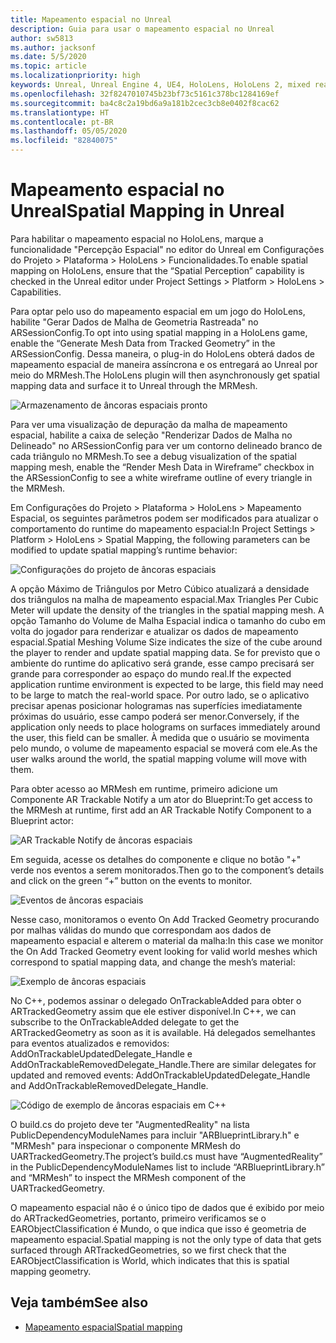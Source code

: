 ```yaml
---
title: Mapeamento espacial no Unreal
description: Guia para usar o mapeamento espacial no Unreal
author: sw5813
ms.author: jacksonf
ms.date: 5/5/2020
ms.topic: article
ms.localizationpriority: high
keywords: Unreal, Unreal Engine 4, UE4, HoloLens, HoloLens 2, mixed reality, development, features, documentation, guides, holograms, spatial mapping
ms.openlocfilehash: 32f8247010745b23bf73c5161c378bc1284169ef
ms.sourcegitcommit: ba4c8c2a19bd6a9a181b2cec3cb8e0402f8cac62
ms.translationtype: HT
ms.contentlocale: pt-BR
ms.lasthandoff: 05/05/2020
ms.locfileid: "82840075"
---
```

# <a name="spatial-mapping-in-unreal"></a><span data-ttu-id="9edfb-104">Mapeamento espacial no Unreal</span><span class="sxs-lookup"><span data-stu-id="9edfb-104">Spatial Mapping in Unreal</span></span>

<span data-ttu-id="9edfb-105">Para habilitar o mapeamento espacial no HoloLens, marque a funcionalidade "Percepção Espacial" no editor do Unreal em Configurações do Projeto > Plataforma > HoloLens > Funcionalidades.</span><span class="sxs-lookup"><span data-stu-id="9edfb-105">To enable spatial mapping on HoloLens, ensure that the “Spatial Perception” capability is checked in the Unreal editor under Project Settings > Platform > HoloLens > Capabilities.</span></span>  

<span data-ttu-id="9edfb-106">Para optar pelo uso do mapeamento espacial em um jogo do HoloLens, habilite "Gerar Dados de Malha de Geometria Rastreada" no ARSessionConfig.</span><span class="sxs-lookup"><span data-stu-id="9edfb-106">To opt into using spatial mapping in a HoloLens game, enable the “Generate Mesh Data from Tracked Geometry” in the ARSessionConfig.</span></span>  <span data-ttu-id="9edfb-107">Dessa maneira, o plug-in do HoloLens obterá dados de mapeamento espacial de maneira assíncrona e os entregará ao Unreal por meio do MRMesh.</span><span class="sxs-lookup"><span data-stu-id="9edfb-107">The HoloLens plugin will then asynchronously get spatial mapping data and surface it to Unreal through the MRMesh.</span></span> 

![Armazenamento de âncoras espaciais pronto](images/unreal-spatialmapping-arsettings.PNG)

<span data-ttu-id="9edfb-109">Para ver uma visualização de depuração da malha de mapeamento espacial, habilite a caixa de seleção "Renderizar Dados de Malha no Delineado" no ARSessionConfig para ver um contorno delineado branco de cada triângulo no MRMesh.</span><span class="sxs-lookup"><span data-stu-id="9edfb-109">To see a debug visualization of the spatial mapping mesh, enable the “Render Mesh Data in Wireframe” checkbox in the ARSessionConfig to see a white wireframe outline of every triangle in the MRMesh.</span></span> 

<span data-ttu-id="9edfb-110">Em Configurações do Projeto > Plataforma > HoloLens > Mapeamento Espacial, os seguintes parâmetros podem ser modificados para atualizar o comportamento do runtime do mapeamento espacial:</span><span class="sxs-lookup"><span data-stu-id="9edfb-110">In Project Settings > Platform > HoloLens > Spatial Mapping, the following parameters can be modified to update spatial mapping’s runtime behavior:</span></span> 

![Configurações do projeto de âncoras espaciais](images/unreal-spatialmapping-projectsettings.PNG)

<span data-ttu-id="9edfb-112">A opção Máximo de Triângulos por Metro Cúbico atualizará a densidade dos triângulos na malha de mapeamento espacial.</span><span class="sxs-lookup"><span data-stu-id="9edfb-112">Max Triangles Per Cubic Meter will update the density of the triangles in the spatial mapping mesh.</span></span>  <span data-ttu-id="9edfb-113">A opção Tamanho do Volume de Malha Espacial indica o tamanho do cubo em volta do jogador para renderizar e atualizar os dados de mapeamento espacial.</span><span class="sxs-lookup"><span data-stu-id="9edfb-113">Spatial Meshing Volume Size indicates the size of the cube around the player to render and update spatial mapping data.</span></span>  <span data-ttu-id="9edfb-114">Se for previsto que o ambiente do runtime do aplicativo será grande, esse campo precisará ser grande para corresponder ao espaço do mundo real.</span><span class="sxs-lookup"><span data-stu-id="9edfb-114">If the expected application runtime environment is expected to be large, this field may need to be large to match the real-world space.</span></span>  <span data-ttu-id="9edfb-115">Por outro lado, se o aplicativo precisar apenas posicionar hologramas nas superfícies imediatamente próximas do usuário, esse campo poderá ser menor.</span><span class="sxs-lookup"><span data-stu-id="9edfb-115">Conversely, if the application only needs to place holograms on surfaces immediately around the user, this field can be smaller.</span></span>  <span data-ttu-id="9edfb-116">À medida que o usuário se movimenta pelo mundo, o volume de mapeamento espacial se moverá com ele.</span><span class="sxs-lookup"><span data-stu-id="9edfb-116">As the user walks around the world, the spatial mapping volume will move with them.</span></span> 

<span data-ttu-id="9edfb-117">Para obter acesso ao MRMesh em runtime, primeiro adicione um Componente AR Trackable Notify a um ator do Blueprint:</span><span class="sxs-lookup"><span data-stu-id="9edfb-117">To get access to the MRMesh at runtime, first add an AR Trackable Notify Component to a Blueprint actor:</span></span> 

![AR Trackable Notify de âncoras espaciais](images/unreal-spatialmapping-artrackablenotify.PNG)

<span data-ttu-id="9edfb-119">Em seguida, acesse os detalhes do componente e clique no botão "+" verde nos eventos a serem monitorados.</span><span class="sxs-lookup"><span data-stu-id="9edfb-119">Then go to the component’s details and click on the green “+” button on the events to monitor.</span></span> 

![Eventos de âncoras espaciais](images/unreal-spatialmapping-events.PNG)

<span data-ttu-id="9edfb-121">Nesse caso, monitoramos o evento On Add Tracked Geometry procurando por malhas válidas do mundo que correspondam aos dados de mapeamento espacial e alterem o material da malha:</span><span class="sxs-lookup"><span data-stu-id="9edfb-121">In this case we monitor the On Add Tracked Geometry event looking for valid world meshes which correspond to spatial mapping data, and change the mesh’s material:</span></span> 

![Exemplo de âncoras espaciais](images/unreal-spatialmapping-example.PNG)

<span data-ttu-id="9edfb-123">No C++, podemos assinar o delegado OnTrackableAdded para obter o ARTrackedGeometry assim que ele estiver disponível.</span><span class="sxs-lookup"><span data-stu-id="9edfb-123">In C++, we can subscribe to the OnTrackableAdded delegate to get the ARTrackedGeometry as soon as it is available.</span></span>  <span data-ttu-id="9edfb-124">Há delegados semelhantes para eventos atualizados e removidos: AddOnTrackableUpdatedDelegate_Handle e AddOnTrackableRemovedDelegate_Handle.</span><span class="sxs-lookup"><span data-stu-id="9edfb-124">There are similar delegates for updated and removed events: AddOnTrackableUpdatedDelegate_Handle and AddOnTrackableRemovedDelegate_Handle.</span></span> 

![Código de exemplo de âncoras espaciais em C++](images/unreal-spatialmapping-examplecode.PNG)

<span data-ttu-id="9edfb-126">O build.cs do projeto deve ter "AugmentedReality" na lista PublicDependencyModuleNames para incluir "ARBlueprintLibrary.h" e "MRMesh" para inspecionar o componente MRMesh do UARTrackedGeometry.</span><span class="sxs-lookup"><span data-stu-id="9edfb-126">The project’s build.cs must have “AugmentedReality” in the PublicDependencyModuleNames list to include “ARBlueprintLibrary.h” and “MRMesh” to inspect the MRMesh component of the UARTrackedGeometry.</span></span> 

<span data-ttu-id="9edfb-127">O mapeamento espacial não é o único tipo de dados que é exibido por meio do ARTrackedGeometries, portanto, primeiro verificamos se o EARObjectClassification é Mundo, o que indica que isso é geometria de mapeamento espacial.</span><span class="sxs-lookup"><span data-stu-id="9edfb-127">Spatial mapping is not the only type of data that gets surfaced through ARTrackedGeometries, so we first check that the EARObjectClassification is World, which indicates that this is spatial mapping geometry.</span></span> 

## <a name="see-also"></a><span data-ttu-id="9edfb-128">Veja também</span><span class="sxs-lookup"><span data-stu-id="9edfb-128">See also</span></span>
* [<span data-ttu-id="9edfb-129">Mapeamento espacial</span><span class="sxs-lookup"><span data-stu-id="9edfb-129">Spatial mapping</span></span>](spatial-mapping.md)
